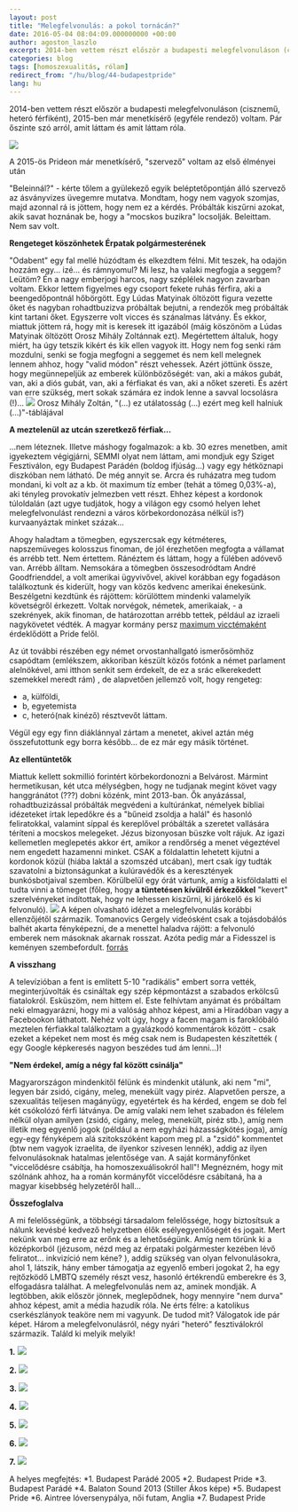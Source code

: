 ```yaml
---
layout: post
title: "Melegfelvonulás: a pokol tornácán?"
date: 2016-05-04 08:04:09.000000000 +00:00
author: agoston_laszlo
excerpt: 2014-ben vettem részt először a budapesti melegfelvonuláson (cisznemű, heteró férfiként), 2015-ben már menetkísérő (egyféle rendező) voltam. Pár őszinte szó arról, amit láttam és amit láttam róla.
categories: blog
tags: [homoszexualitás, rólam]
redirect_from: "/hu/blog/44-budapestpride"
lang: hu
---
```

2014-ben vettem részt először a budapesti melegfelvonuláson (cisznemű, heteró férfiként), 2015-ben már menetkísérő (egyféle rendező) voltam. Pár őszinte szó arról, amit láttam és amit láttam róla.

![]({{site.baseurl}}/images/prideszer.jpg)

A 2015-ös Prideon már menetkísérő, "szervező" voltam az első élményei után

"Beleinnál?" - kérte tőlem a gyülekező egyik beléptetőpontján álló szervező az ásványvizes üvegemre mutatva. Mondtam, hogy nem vagyok szomjas, majd azonnal rá is jöttem, hogy nem ez a kérdés. Próbálták kiszűrni azokat, akik savat hoznának be, hogy a "mocskos buzikra" locsolják. Beleittam. Nem sav volt.

**Rengeteget köszönhetek Érpatak polgármesterének**

"Odabent" egy fal mellé húzódtam és elkezdtem félni. Mit teszek, ha odajön hozzám egy... izé... és rámnyomul? Mi lesz, ha valaki megfogja a seggem? Leütöm? Én a nagy emberjogi harcos, nagy széplélek nagyon zavarban voltam. Ekkor lettem figyelmes egy csoport fekete ruhás férfira, aki a beengedőpontnál hőbörgött. Egy Lúdas Matyinak öltözött figura vezette őket és nagyban rohadtbuzizva próbáltak bejutni, a rendezők meg próbálták kint tartani őket. Egyszerre volt vicces és szánalmas látvány. És ekkor, miattuk jöttem rá, hogy mit is keresek itt igazából (máig köszönöm a Lúdas Matyinak öltözött Orosz Mihály Zoltánnak ezt). Megértettem általuk, hogy miért, ha úgy tetszik kikért és kik ellen vagyok itt. Hogy nem fog senki rám mozdulni, senki se fogja megfogni a seggemet és nem kell melegnek lennem ahhoz, hogy "valid módon" részt vehessek. Azért jöttünk össze, hogy megünnepeljük az emberek különbözőségét: van, aki a mákos gubát, van, aki a diós gubát, van, aki a férfiakat és van, aki a nőket szereti. És azért van erre szükség, mert sokak számára ez indok lenne a savval locsolásra (!)...
![]({{site.baseurl}}/images/oroszm.JPG)
Orosz Mihály Zoltán, "(...) ez utálatosság (...) ezért meg kell halniuk (...)"-táblájával

**A meztelenül az utcán szeretkező férfiak...**

...nem léteznek. Illetve máshogy fogalmazok: a kb. 30 ezres menetben, amit igyekeztem végigjárni, SEMMI olyat nem láttam, ami mondjuk egy Sziget Fesztiválon, egy Budapest Parádén (boldog ifjúság...) vagy egy hétköznapi diszkóban nem látható. De még annyit se. Arcra és ruházatra meg tudom mondani, ki volt az a kb. öt maximum tíz ember (tehát a tömeg 0,03%-a), aki tényleg provokatív jelmezben vett részt. Ehhez képest a kordonok túloldalán (azt ugye tudjátok, hogy a világon egy csomó helyen lehet melegfelvonulást rendezni a város körbekordonozása nélkül is?) kurvaanyáztak minket százak...

Ahogy haladtam a tömegben, egyszercsak egy kétméteres, napszemüveges kolosszus finoman, de jól érezhetően megfogta a vállamat és arrébb tett. Nem értettem. Ránéztem és láttam, hogy a fülében adóvevő van. Arrébb álltam. Nemsokára a tömegben összesodródtam André Goodfrienddel, a volt amerikai ügyvivővel, akivel korábban egy fogadáson találkoztunk és kiderült, hogy van közös kedvenc amerikai énekesünk. Beszélgetni kezdtünk és rájöttem: körülöttem mindenki valamelyik követségről érkezett. Voltak norvégok, németek, amerikaiak, - a szekrények, akik finoman, de határozottan arrébb tettek, például az izraeli nagykövetet védték. A magyar kormány persz [maximum vicctémaként](http://index.hu/mindekozben/poszt/2015/05/18/orban_viktor_sajat_bevallasa_szerint_nagyon_gyakran_talalkozik_egy_meleghazassagban_elo_ferfival/) érdeklődött a Pride felől. 

Az út további részében egy német orvostanhallgató ismerősömhöz csapódtam (emlékszem, akkoriban készült közös fotónk a német parlament alelnökével, ami itthon senkit sem érdekelt, de ez a srác elkerekedett szemekkel meredt rám) , de alapvetően jellemző volt, hogy rengeteg:
- a, külföldi, 
- b, egyetemista 
- c, heteró(nak kinéző) résztvevőt láttam.

Végül egy egy finn diáklánnyal zártam a menetet, akivel aztán még összefutottunk egy borra később... de ez már egy másik történet.

**Az ellentüntetők**

Miattuk kellett sokmillió forintért körbekordonozni a Belvárost. Mármint hermetikusan, két utca mélységben, hogy ne tudjanak megint követ vagy hanggránátot (???) dobni közénk, mint 2013-ban. Ők anyázással, rohadtbuzizással próbálták megvédeni a kultúránkat, némelyek bibliai idézeteket írtak lepedőkre és a "bűneid zsoldja a halál" és hasonló feliratokkal, valamint síppal és kereplővel próbálták a szeretet vallására téríteni a mocskos melegeket. Jézus bizonyosan büszke volt rájuk. Az igazi kellemetlen meglepetés akkor ért, amikor a rendőrség a menet végeztével nem engedett hazamenni minket. CSAK a földalattin lehetett kijutni a kordonok közül (hiába laktál a szomszéd utcában), mert csak így tudták szavatolni a biztonságunkat a kulúravédők és a keresztények bunkósbotjaival szemben. Körülbelül egy órát vártunk, amíg a kisföldalatti el tudta vinni a tömeget (főleg, hogy **a tüntetésen kívülről érkezőkkel** "kevert" szerelvényeket indítottak, hogy ne lehessen kiszűrni, ki járókelő és ki felvonuló).
![]({{site.baseurl}}/images/toma.JPG)
A képen olvasható idézet a melegfelvonulás korábbi ellenzőjétől származik. Tomanovics Gergely videósként csak a tojásdobálós balhét akarta fényképezni, de a menettel haladva rájött: a felvonuló emberek nem másoknak akarnak rosszat. Azóta pedig már a Fidesszel is keményen szembefordult. [forrás](http://greyhound.blog.hu/2015/07/08/melegfelvonulas_hideg_fejjel_avagy_egy_egykori_pride-ellenzo_gondolatai_a_rendezvenyrol_ujratoltve)

**A visszhang**

A televízióban a fent is említett 5-10 "radikális" embert sorra vették, meginterjúvolták és csináltak egy szép képmontázst a szabados erkölcsű fiatalokról. Esküszöm, nem hittem el. Este felhívtam anyámat és próbáltam neki elmagyarázni, hogy mi a valóság ahhoz képest, ami a Híradóban vagy a Facebookon láthatott. Nehéz volt úgy, hogy a facen magam is faroklóbáló meztelen férfiakkal találkoztam a gyalázkodó kommentárok között - csak ezeket a képeket nem most és még csak nem is Budapesten készítették ( egy Google képkeresés nagyon beszédes tud ám lenni...)!

**"Nem érdekel, amíg a négy fal között csinálja"**

Magyarországon mindenkitől félünk és mindenkit utálunk, aki nem "mi", legyen bár zsidó, cigány, meleg, menekült vagy piréz. Alapvetően persze, a szexualitás teljesen magányügy, egyetértek és ha kérded, engem se dob fel két csókolózó férfi látványa. De amíg valaki nem lehet szabadon és félelem nélkül olyan amilyen (zsidó, cigány, meleg, menekült, piréz stb.), amíg nem illetik meg egyenlő jogok (például a nem egyházi házasságkötés joga), amíg egy-egy fényképem alá szitokszóként kapom meg pl. a "zsidó" kommentet (btw nem vagyok izraelita, de ilyenkor szívesen lennék), addig az ilyen felvonulásoknak hatalmas jelentősége van. A saját kormányfőnket "viccelődésre csábítja, ha homoszexuálisokról hall"! Megnézném, hogy mit szólnánk ahhoz, ha a román kormányfőt viccelődésre csábítaná, ha a magyar kisebbség helyzetéről hall...

**Összefoglalva**

A mi felelősségünk, a többségi társadalom felelőssége, hogy biztosítsuk a nálunk kevésbé kedvező helyzetben élők esélyegyenlőségét és jogait. Mert nekünk van meg erre az erőnk és a lehetőségünk. Amíg nem törünk ki a középkorból (jézusom, nézd meg az érpataki polgármester kezében lévő feliratot... inkvizíció nem kéne? ), addig szükség van olyan felvonulásokra, ahol
1, látszik, hány ember támogatja az egyenlő emberi jogokat
2, ha egy rejtőzködő LMBTQ személy részt vesz, hasonló értékrendű emberekre és
3, elfogadásra találhat.
A melegfelvonulás nem az, aminek mondják. A legtöbben, akik először jönnek, meglepődnek, hogy mennyire "nem durva" ahhoz képest, amit a média hazudik róla. Ne érts félre: a katolikus cserkészlányok teaköre nem mi vagyunk. De tudod mit? Válogatok ide pár képet. Három a melegfelvonulásról, négy nyári "heteró" fesztiválokról származik. Találd ki melyik melyik!

**1.**
![]({{site.baseurl}}/images/parade5.JPG)

**2.**
![]({{site.baseurl}}/images/pride3.JPG)

**3.**
![]({{site.baseurl}}/images/parade6.JPG)

**4.**
![]({{site.baseurl}}/images/harmas.jpg)

**5.**
![]({{site.baseurl}}/images/pride1.jpg)

**6.**
![]({{site.baseurl}}/images/pride4.JPG)

**7.**
![]({{site.baseurl}}/images/pride8.JPG)

A helyes megfejtés:
*1. Budapest Parádé 2005
*2. Budapest Pride
*3. Budapest Parádé
*4. Balaton Sound 2013 (Stiller Ákos képe)
*5. Budapest Pride 
*6. Aintree lóversenypálya, női futam, Anglia
*7. Budapest Pride
